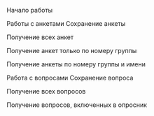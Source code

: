 Начало работы

Работы с анкетами
Сохранение анкеты

Получение всех анкет

Получение анкет только по номеру группы

Получение анкеты по номеру группы и имени

Работа с вопросами
Сохранение вопроса

Получение всех вопросов

Получение вопросов, включенных в опросник

